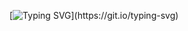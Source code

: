 [![Typing SVG](https://readme-typing-svg.herokuapp.com/?size=30&lines=53buahapel%20is%20here!)](https://git.io/typing-svg)
